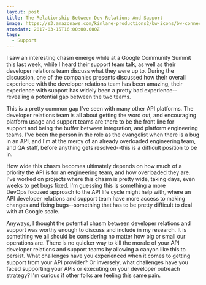 ```yaml
---
layout: post
title: The Relationship Between Dev Relations And Support
image: https://s3.amazonaws.com/kinlane-productions2/bw-icons/bw-connection.png
atomdate: 2017-03-15T16:00:00.000Z
tags:
  - Support
---
```

I saw an interesting chasm emerge while at a Google Community Summit this last week, while I heard their support team talk, as well as their developer relations team discuss what they were up to. During the discussion, one of the companies presents discussed how their overall experience with the developer relations team has been amazing, their experience with support has widely been a pretty bad experience--revealing a potential gap between the two teams.

This is a pretty common gap I've seen with many other API platforms. The developer relations team is all about getting the word out, and encouraging platform usage and support teams are there to be the front line for support and being the buffer between integration, and platform engineering teams. I've been the person in the role as the evangelist when there is a bug in an API, and I'm at the mercy of an already overloaded engineering team, and QA staff, before anything gets resolved--this is a difficult position to be in.

How wide this chasm becomes ultimately depends on how much of a priority the API is for an engineering team, and how overloaded they are. I've worked on projects where this chasm is pretty wide, taking days, even weeks to get bugs fixed. I'm guessing this is something a more DevOps focused approach to the API life cycle might help with, where an API developer relations and support team have more access to making changes and fixing bugs--something that has to be pretty difficult to deal with at Google scale.

Anyways, I thought the potential chasm between developer relations and support was worthy enough to discuss and include in my research. It is something we all should be considering no matter how big or small our operations are. There is no quicker way to kill the morale of your API developer relations and support teams by allowing a canyon like this to persist. What challenges have you experienced when it comes to getting support from your API provider? Or inversely, what challenges have you faced supporting your APIs or executing on your developer outreach strategy? I'm curious if other folks are feeling this same pain.